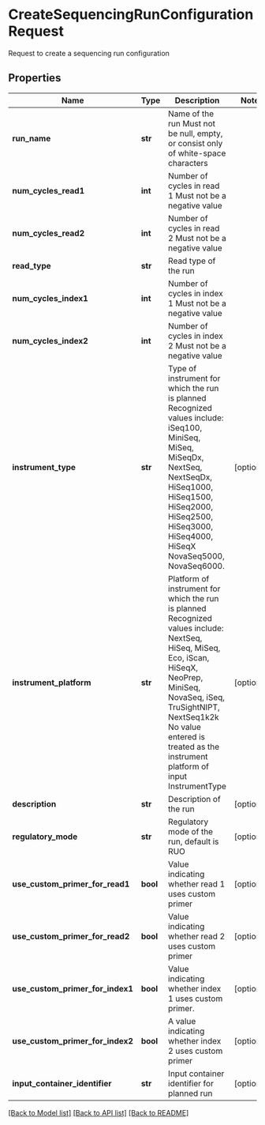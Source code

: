 # CreateSequencingRunConfigurationRequest

Request to create a sequencing run configuration

## Properties
Name | Type | Description | Notes
------------ | ------------- | ------------- | -------------
**run_name** | **str** | Name of the run  Must not be null, empty, or consist only of white-space characters | 
**num_cycles_read1** | **int** | Number of cycles in read 1   Must not be a negative value | 
**num_cycles_read2** | **int** | Number of cycles in read 2  Must not be a negative value | 
**read_type** | **str** | Read type of the run | 
**num_cycles_index1** | **int** | Number of cycles in index 1  Must not be a negative value | 
**num_cycles_index2** | **int** | Number of cycles in index 2  Must not be a negative value | 
**instrument_type** | **str** | Type of instrument for which the run is planned  Recognized values include:  iSeq100, MiniSeq,  MiSeq, MiSeqDx,  NextSeq, NextSeqDx,  HiSeq1000, HiSeq1500, HiSeq2000, HiSeq2500, HiSeq3000, HiSeq4000, HiSeqX  NovaSeq5000, NovaSeq6000. | [optional] 
**instrument_platform** | **str** | Platform of instrument for which the run is planned  Recognized values include:  NextSeq, HiSeq, MiSeq, Eco, iScan, HiSeqX, NeoPrep, MiniSeq, NovaSeq, iSeq, TruSightNIPT, NextSeq1k2k  No value entered is treated as the instrument platform of input InstrumentType | [optional] 
**description** | **str** | Description of the run | [optional] 
**regulatory_mode** | **str** | Regulatory mode of the run, default is RUO | [optional] 
**use_custom_primer_for_read1** | **bool** | Value indicating whether read 1 uses custom primer | [optional] 
**use_custom_primer_for_read2** | **bool** | Value indicating whether read 2 uses custom primer | [optional] 
**use_custom_primer_for_index1** | **bool** | Value indicating whether index 1 uses custom primer. | [optional] 
**use_custom_primer_for_index2** | **bool** | A value indicating whether index 2 uses custom primer | [optional] 
**input_container_identifier** | **str** | Input container identifier for planned run | [optional] 

[[Back to Model list]](../README.md#documentation-for-models) [[Back to API list]](../README.md#documentation-for-api-endpoints) [[Back to README]](../README.md)


